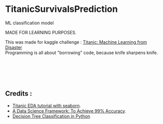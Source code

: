 # TitanicSurvivalsPrediction
ML classification model <br>

MADE FOR LEARNING PURPOSES.<br>

This was made for kaggle challenge : [Titanic: Machine Learning from Disaster](https://www.kaggle.com/c/titanic/overview)<br>
Programming is all about "borrowing" code, because knife sharpens knife. 

<br>
<br>
<br>
<br>

## Credits : 
  - [Titanic EDA tutorial with seaborn](https://www.kaggle.com/demidova/titanic-eda-tutorial-with-seaborn#5.-First-look:-variables,-NAs).
  - [A Data Science Framework: To Achieve 99% Accuracy](https://www.kaggle.com/ldfreeman3/a-data-science-framework-to-achieve-99-accuracy/notebook).
  - [Decision Tree Classification in Python](https://www.datacamp.com/community/tutorials/decision-tree-classification-python)
